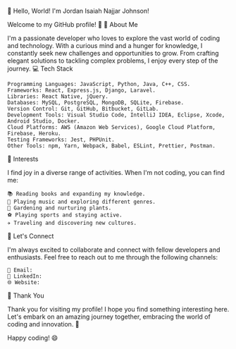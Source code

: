👋 Hello, World! I'm Jordan Isaiah Najjar Johnson!

Welcome to my GitHub profile! 🌟
🧐 About Me

I'm a passionate developer who loves to explore the vast world of coding and technology. With a curious mind and a hunger for knowledge, I constantly seek new challenges and opportunities to grow. From crafting elegant solutions to tackling complex problems, I enjoy every step of the journey.
💻 Tech Stack

    Programming Languages: JavaScript, Python, Java, C++, CSS.
    Frameworks: React, Express.js, Django, Laravel.
    Libraries: React Native, jQuery.
    Databases: MySQL, PostgreSQL, MongoDB, SQLite, Firebase.
    Version Control: Git, GitHub, Bitbucket, GitLab.
    Development Tools: Visual Studio Code, IntelliJ IDEA, Eclipse, Xcode, Android Studio, Docker.
    Cloud Platforms: AWS (Amazon Web Services), Google Cloud Platform, Firebase, Heroku.
    Testing Frameworks: Jest, PHPUnit.
    Other Tools: npm, Yarn, Webpack, Babel, ESLint, Prettier, Postman.

🌈 Interests

I find joy in a diverse range of activities. When I'm not coding, you can find me:

    📚 Reading books and expanding my knowledge.
    🎸 Playing music and exploring different genres.
    🌱 Gardening and nurturing plants.
    ⚽️ Playing sports and staying active.
    ✈️ Traveling and discovering new cultures.

🤝 Let's Connect

I'm always excited to collaborate and connect with fellow developers and enthusiasts. Feel free to reach out to me through the following channels:

    📧 Email:
    💼 LinkedIn: 
    🌐 Website: 

🙏 Thank You

Thank you for visiting my profile! I hope you find something interesting here. Let's embark on an amazing journey together, embracing the world of coding and innovation. 🚀

Happy coding! 😄
